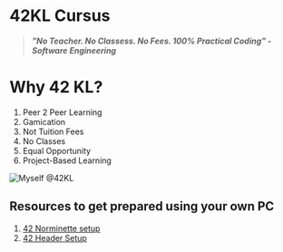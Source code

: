 # 42KL Cursus

> ***"No Teacher. No Classess. No Fees. 100% Practical Coding" - Software Engineering***

# Why 42 KL?
1. Peer 2 Peer Learning
2. Gamication
3. Not Tuition Fees
4. No Classes
5. Equal Opportunity
6. Project-Based Learning

![Myself @42KL](https://i.imgur.com/6to9ib1.jpg)


## Resources to get prepared using your own PC
1. [42 Norminette setup](https://github.com/42School/norminette)
2. [42 Header Setup](https://github.com/42Paris/42header)
